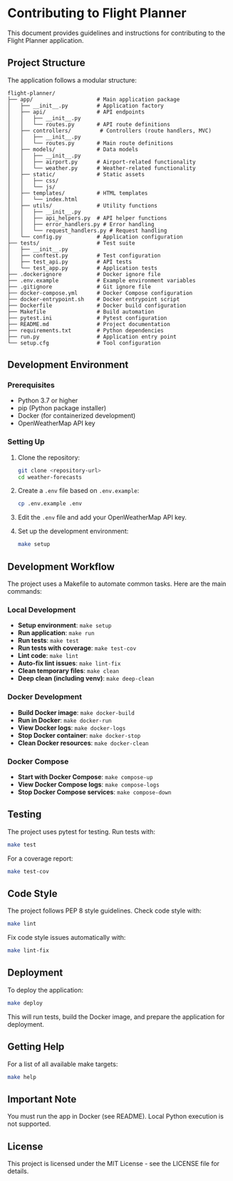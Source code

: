 # Contributing to Flight Planner

This document provides guidelines and instructions for contributing to the Flight Planner application.

## Project Structure

The application follows a modular structure:

```
flight-planner/
├── app/                    # Main application package
│   ├── __init__.py         # Application factory
│   ├── api/                # API endpoints
│   │   ├── __init__.py
│   │   └── routes.py       # API route definitions
│   ├── controllers/         # Controllers (route handlers, MVC)
│   │   ├── __init__.py
│   │   └── routes.py       # Main route definitions
│   ├── models/             # Data models
│   │   ├── __init__.py
│   │   ├── airport.py      # Airport-related functionality
│   │   └── weather.py      # Weather-related functionality
│   ├── static/             # Static assets
│   │   ├── css/
│   │   └── js/
│   ├── templates/          # HTML templates
│   │   └── index.html
│   ├── utils/              # Utility functions
│   │   ├── __init__.py
│   │   ├── api_helpers.py  # API helper functions
│   │   ├── error_handlers.py # Error handling
│   │   └── request_handlers.py # Request handling
│   └── config.py           # Application configuration
├── tests/                  # Test suite
│   ├── __init__.py
│   ├── conftest.py         # Test configuration
│   ├── test_api.py         # API tests
│   └── test_app.py         # Application tests
├── .dockerignore           # Docker ignore file
├── .env.example            # Example environment variables
├── .gitignore              # Git ignore file
├── docker-compose.yml      # Docker Compose configuration
├── docker-entrypoint.sh    # Docker entrypoint script
├── Dockerfile              # Docker build configuration
├── Makefile                # Build automation
├── pytest.ini              # Pytest configuration
├── README.md               # Project documentation
├── requirements.txt        # Python dependencies
├── run.py                  # Application entry point
└── setup.cfg               # Tool configuration
```

## Development Environment

### Prerequisites

- Python 3.7 or higher
- pip (Python package installer)
- Docker (for containerized development)
- OpenWeatherMap API key

### Setting Up

1. Clone the repository:
   ```bash
   git clone <repository-url>
   cd weather-forecasts
   ```

2. Create a `.env` file based on `.env.example`:
   ```bash
   cp .env.example .env
   ```

3. Edit the `.env` file and add your OpenWeatherMap API key.

4. Set up the development environment:
   ```bash
   make setup
   ```

## Development Workflow

The project uses a Makefile to automate common tasks. Here are the main commands:

### Local Development

- **Setup environment**: `make setup`
- **Run application**: `make run`
- **Run tests**: `make test`
- **Run tests with coverage**: `make test-cov`
- **Lint code**: `make lint`
- **Auto-fix lint issues**: `make lint-fix`
- **Clean temporary files**: `make clean`
- **Deep clean (including venv)**: `make deep-clean`

### Docker Development

- **Build Docker image**: `make docker-build`
- **Run in Docker**: `make docker-run`
- **View Docker logs**: `make docker-logs`
- **Stop Docker container**: `make docker-stop`
- **Clean Docker resources**: `make docker-clean`

### Docker Compose

- **Start with Docker Compose**: `make compose-up`
- **View Docker Compose logs**: `make compose-logs`
- **Stop Docker Compose services**: `make compose-down`

## Testing

The project uses pytest for testing. Run tests with:

```bash
make test
```

For a coverage report:

```bash
make test-cov
```

## Code Style

The project follows PEP 8 style guidelines. Check code style with:

```bash
make lint
```

Fix code style issues automatically with:

```bash
make lint-fix
```

## Deployment

To deploy the application:

```bash
make deploy
```

This will run tests, build the Docker image, and prepare the application for deployment.

## Getting Help

For a list of all available make targets:

```bash
make help
```

## Important Note

You must run the app in Docker (see README). Local Python execution is not supported.

## License

This project is licensed under the MIT License - see the LICENSE file for details.
